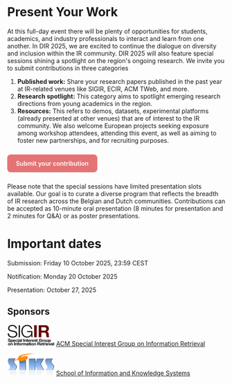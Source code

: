 

# Present Your Work
At this full-day event there will be plenty of opportunities for students, academics, and industry professionals to interact and learn from one another. 
In DIR 2025, we are excited to continue the dialogue on diversity and inclusion within the IR community. 
DIR 2025 will also feature special sessions shining a spotlight on the region's ongoing research. 
We invite you to submit contributions in three categories

1. **Published work:** Share your research papers published in the past year at IR-related venues like SIGIR, ECIR, ACM TWeb, and more.
2. **Research spotlight:** This category aims to spotlight emerging research directions from young academics in the region.
3. **Resources:** This refers to demos, datasets, experimental platforms (already presented at other venues) that are of interest to the IR community. We also welcome European projects seeking exposure among workshop attendees, attending this event, as well as aiming to foster new partnerships, and for recruiting purposes.


<p style="margin:1.5rem 0;">
  <a href=""
     target="_blank" rel="noopener"
     style="display:inline-block;padding:12px 20px;border-radius:8px;
            background:#e57373;color:#fff;text-decoration:none;font-weight:600;">
    Submit your contribution
  </a>
</p>

Please note that the special sessions have limited presentation slots available. Our goal is to curate a diverse program that reflects the breadth of IR research across the Belgian and Dutch communities. Contributions can be accepted as 10-minute oral presentation (8 minutes for presentation and 2 minutes for Q&A) or as poster presentations.


# Important dates

Submission: Friday 10 October 2025, 23:59 CEST 

Notification: Monday 20 October 2025 

Presentation: October 27, 2025


## Sponsors

![SIGIR](logo_sigir.png)
[ACM Special Interest Group on Information Retrieval](https://sigir.org)

![SIKS](logo_siks.png)
[School of Information and Knowledge Systems](https://siks.nl)

